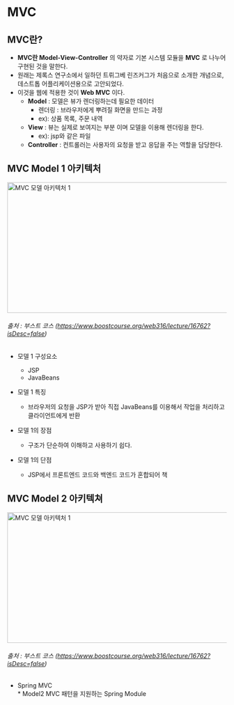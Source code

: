 MVC
========

MVC란?
-------------   
* __MVC란 Model-View-Controller__ 의 약자로 기본 시스템 모듈을 __MVC__ 로 나누어 구현된 것을 말한다.
* 원래는 제록스 연구소에서 일하던 트뤼그베 린즈커그가 처음으로 소개한 개념으로, 데스트톱 어플리케이션용으로 고안되었다.    
* 이것을 웹에 적용한 것이 __Web MVC__ 이다.    
	* __Model__ : 모델은 뷰가 렌더링하는데 필요한 데이터       
		* 렌더링 : 브라우저에게 뿌려질 화면을 만드는 과정       
		* ex):  상품 목록, 주문 내역      
	* __View__ : 뷰는 실제로 보여지는 부분 이며 모델을 이용해 렌더링을 한다.   
		* ex):  jsp와 같은 파일
	* __Controller__ : 컨트롤러는 사용자의 요청을 받고 응답을 주는 역할을 담당한다.   


MVC Model 1 아키텍처
-----------------
<img src="https://cphinf.pstatic.net/mooc/20180219_180/1519003368125BcfqV_PNG/1.png" width="650px" height="300px" alt="MVC 모델 아키텍처 1"></img><br/>

###### 출처 : 부스트 코스 (https://www.boostcourse.org/web316/lecture/16762?isDesc=false)

* 모델 1 구성요소
	* JSP
	* JavaBeans
	
* 모델 1 특징
	* 브라우저의 요청을 JSP가 받아 직접 JavaBeans를 이용해서 작업을 처리하고 클라이언트에게 반환     

* 모델 1의 장점
	* 구조가 단순하여 이해하고 사용하기 쉽다.
	
* 모델 1의 단점
	* JSP에서 프론트엔드 코드와 백엔드 코드가 혼합되어 책



MVC Model 2 아키텍쳐
-----------------
<img src="https://cphinf.pstatic.net/mooc/20180219_65/1519003382079lUcI5_PNG/2.png" width="650px" height="300px"  alt="MVC 모델 아키텍처 1"></img><br/>

###### 출처 : 부스트 코스 (https://www.boostcourse.org/web316/lecture/16762?isDesc=false)

* Spring MVC    
		* Model2 MVC 패턴을 지원하는 Spring Module
